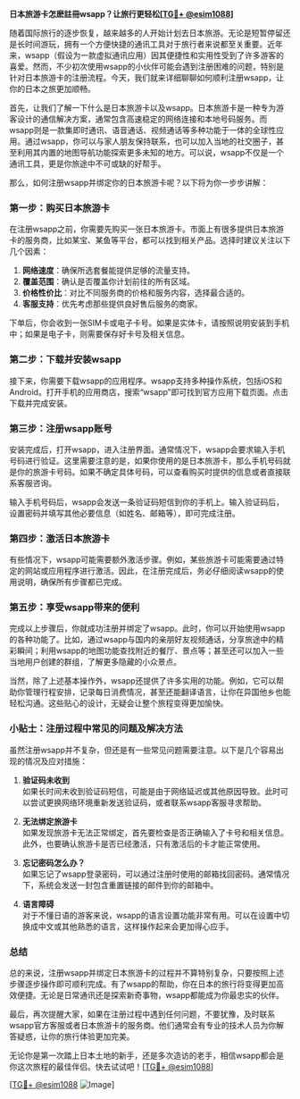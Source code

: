 **日本旅游卡怎麽註冊wsapp？让旅行更轻松[[TG💪+ @esim1088](https://t.me/s/esim1088)]**

随着国际旅行的逐步恢复，越来越多的人开始计划去日本旅游。无论是短暂停留还是长时间游玩，拥有一个方便快捷的通讯工具对于旅行者来说都至关重要。近年来，wsapp（假设为一款虚拟通讯应用）因其便捷性和实用性受到了许多游客的喜爱。然而，不少初次使用wsapp的小伙伴可能会遇到注册困难的问题，特别是针对日本旅游卡的注册流程。今天，我们就来详细聊聊如何顺利注册wsapp，让你的日本之旅更加顺畅。

首先，让我们了解一下什么是日本旅游卡以及wsapp。日本旅游卡是一种专为游客设计的通信解决方案，通常包含高速稳定的网络连接和本地号码服务。而wsapp则是一款集即时通讯、语音通话、视频通话等多种功能于一体的全球性应用。通过wsapp，你可以与家人朋友保持联系，也可以加入当地的社交圈子，甚至利用其内置的地图导航功能探索更多未知的地方。可以说，wsapp不仅是一个通讯工具，更是你旅途中不可或缺的好帮手。

那么，如何注册wsapp并绑定你的日本旅游卡呢？以下将为你一步步讲解：

### **第一步：购买日本旅游卡**
在注册wsapp之前，你需要先购买一张日本旅游卡。市面上有很多提供日本旅游卡的服务商，比如某宝、某鱼等平台，都可以找到相关产品。选择时建议关注以下几个因素：
1. **网络速度**：确保所选套餐能提供足够的流量支持。
2. **覆盖范围**：确认是否覆盖你计划前往的所有区域。
3. **价格性价比**：对比不同服务商的价格和服务内容，选择最合适的。
4. **客服支持**：优先考虑那些提供良好售后服务的商家。

下单后，你会收到一张SIM卡或电子卡号。如果是实体卡，请按照说明安装到手机中；如果是电子卡，则需要保存好卡号及相关信息。

### **第二步：下载并安装wsapp**
接下来，你需要下载wsapp的应用程序。wsapp支持多种操作系统，包括iOS和Android。打开手机的应用商店，搜索“wsapp”即可找到官方应用下载页面。点击下载并完成安装。

### **第三步：注册wsapp账号**
安装完成后，打开wsapp，进入注册界面。通常情况下，wsapp会要求输入手机号码进行验证。这里需要注意的是，如果你使用的是日本旅游卡，那么手机号码就是你的旅游卡号码。如果不确定具体号码，可以查看购买时提供的信息或者直接联系客服咨询。

输入手机号码后，wsapp会发送一条验证码短信到你的手机上。输入验证码后，设置密码并填写其他必要信息（如姓名、邮箱等），即可完成注册。

### **第四步：激活日本旅游卡**
有些情况下，wsapp可能需要额外激活步骤。例如，某些旅游卡可能需要通过特定的网站或应用程序进行激活。因此，在注册完成后，务必仔细阅读wsapp的使用说明，确保所有步骤都已完成。

### **第五步：享受wsapp带来的便利**
完成以上步骤后，你就成功注册并绑定了wsapp。此时，你可以开始使用wsapp的各种功能了。比如，通过wsapp与国内的亲朋好友视频通话，分享旅途中的精彩瞬间；利用wsapp的地图功能查找附近的餐厅、景点等；甚至还可以加入一些当地用户创建的群组，了解更多隐藏的小众景点。

当然，除了上述基本操作外，wsapp还提供了许多实用的功能。例如，它可以帮助你管理行程安排，记录每日消费情况，甚至还能翻译语言，让你在异国他乡也能轻松沟通。这些贴心的设计，无疑会让整个旅程变得更加愉快。

### **小贴士：注册过程中常见的问题及解决方法**
虽然注册wsapp并不复杂，但还是有一些常见问题需要注意。以下是几个容易出现的情况及应对措施：

1. **验证码未收到**  
   如果长时间未收到验证码短信，可能是由于网络延迟或其他原因导致。此时可以尝试更换网络环境重新发送验证码，或者联系wsapp客服寻求帮助。

2. **无法绑定旅游卡**  
   如果发现旅游卡无法正常绑定，首先要检查是否正确输入了卡号和相关信息。此外，也要确认旅游卡是否已经激活，只有激活后的卡才能正常使用。

3. **忘记密码怎么办？**  
   如果忘记了wsapp登录密码，可以通过注册时使用的邮箱找回密码。通常情况下，系统会发送一封包含重置链接的邮件到你的邮箱中。

4. **语言障碍**  
   对于不懂日语的游客来说，wsapp的语言设置功能非常有用。可以在设置中切换成中文或其他熟悉的语言，这样操作起来会更加得心应手。

### **总结**
总的来说，注册wsapp并绑定日本旅游卡的过程并不算特别复杂，只要按照上述步骤逐步操作即可顺利完成。有了wsapp的帮助，你在日本的旅行将变得更加高效便捷。无论是日常通讯还是探索新奇事物，wsapp都能成为你最忠实的伙伴。

最后，再次提醒大家，如果在注册过程中遇到任何问题，不要犹豫，及时联系wsapp官方客服或者日本旅游卡的服务商。他们通常会有专业的技术人员为你解答疑惑，让你的旅行体验更加完美。

无论你是第一次踏上日本土地的新手，还是多次造访的老手，相信wsapp都会是你这次旅程的最佳伴侣。快去试试吧！[[TG💪+ @esim1088](https://t.me/s/esim1088)]

[[TG💪+ @esim1088](https://t.me/s/esim1088) ![Image](https://i.postimg.cc/4NQfJmqS/Snipaste-2025-05-13-00-14-12.png)]